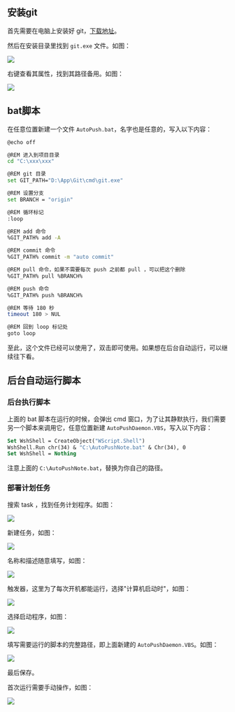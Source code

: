 ## 安装git
首先需要在电脑上安装好 git，[下载地址](http://git-scm.com/download/win)。

然后在安装目录里找到 `git.exe` 文件。如图：

![](https://cdn.jsdelivr.net/gh/pys1992/storage@main/20210228183844.png)

右键查看其属性，找到其路径备用。如图：

![](https://cdn.jsdelivr.net/gh/pys1992/storage@main/20210228185509.png)

## bat脚本
在任意位置新建一个文件 `AutoPush.bat`，名字也是任意的，写入以下内容：
```bash
@echo off

@REM 进入到项目目录
cd "C:\xxx\xxx"

@REM git 目录
set GIT_PATH="D:\App\Git\cmd\git.exe"

@REM 设置分支
set BRANCH = "origin"

@REM 循环标记
:loop 

@REM add 命令
%GIT_PATH% add -A

@REM commit 命令
%GIT_PATH% commit -m "auto commit"

@REM pull 命令，如果不需要每次 push 之前都 pull ，可以把这个删除
%GIT_PATH% pull %BRANCH%

@REM push 命令
%GIT_PATH% push %BRANCH%

@REM 等待 180 秒
timeout 180 > NUL

@REM 回到 loop 标记处
goto loop
```

至此，这个文件已经可以使用了，双击即可使用。如果想在后台自动运行，可以继续往下看。

## 后台自动运行脚本

### 后台执行脚本
上面的 bat 脚本在运行的时候，会弹出 cmd 窗口，为了让其静默执行，我们需要另一个脚本来调用它，任意位置新建 `AutoPushDaemon.VBS`，写入以下内容：

```vb
Set WshShell = CreateObject("WScript.Shell") 
WshShell.Run chr(34) & "C:\AutoPushNote.bat" & Chr(34), 0
Set WshShell = Nothing
```

注意上面的 `C:\AutoPushNote.bat`，替换为你自己的路径。

### 部署计划任务
搜索 task ，找到任务计划程序。如图：

![](https://cdn.jsdelivr.net/gh/pys1992/storage@main/20210228184723.png)

新建任务，如图：

![](https://cdn.jsdelivr.net/gh/pys1992/storage@main/20210228185420.png)

名称和描述随意填写，如图：

![](https://cdn.jsdelivr.net/gh/pys1992/storage@main/20210228185357.png)

触发器，这里为了每次开机都能运行，选择"计算机启动时"，如图：

![](https://cdn.jsdelivr.net/gh/pys1992/storage@main/20210228212248.png)

选择启动程序，如图：

![](https://cdn.jsdelivr.net/gh/pys1992/storage@main/20210228185927.png)

填写需要运行的脚本的完整路径，即上面新建的 `AutoPushDaemon.VBS`。如图：

![](https://cdn.jsdelivr.net/gh/pys1992/storage@main/20210228190134.png)

最后保存。

首次运行需要手动操作，如图：

![](https://cdn.jsdelivr.net/gh/pys1992/storage@main/20210228190332.png)